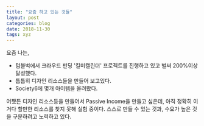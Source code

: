 ```yaml
---
title: "요즘 하고 있는 것들"
layout: post
categories: blog
date: 2018-11-30
tags: xyz
---
```


요즘 나는,

- 텀블벅에서 크라우드 펀딩 '킬미캘린더' 프로젝트를 진행하고 있고 벌써 200%이상 달성했다.
- 틈틈히 디자인 리소스들을 만들어 보고있다.
- Society6에 몇개 아이템을 올려봤다.


어쨌든 디자인 리소스등을 만들어서 Passive Income을 만들고 싶은데, 아직 정확히 이거다 할만한 리소스를 찾지 못해 실험 중이다. 스스로 만들 수 있는 것과, 수요가 높은 것을 구분하려고 노력하고 있다.
